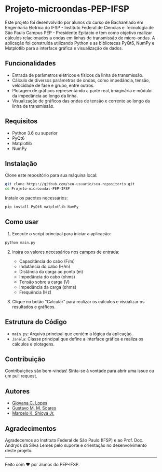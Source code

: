 # Projeto-microondas-PEP-IFSP

Este projeto foi desenvolvido por alunos do curso de Bacharelado em Engenharia Eletrica do IFSP - Instituto Federal de Ciencias e Tecnologia de São Paulo Campus PEP - Presidente Epitacio e tem como objetivo realizar cálculos relacionados a ondas em linhas de transmissão de micro-ondas. A aplicação foi construída utilizando Python e as bibliotecas PyQt6, NumPy e Matplotlib para a interface gráfica e visualização de dados.

## Funcionalidades

- Entrada de parâmetros elétricos e físicos da linha de transmissão.
- Cálculo de diversos parâmetros de ondas, como impedância, tensão, velocidade de fase e grupo, entre outros.
- Plotagem de gráficos representando a parte real, imaginária e módulo da impedância ao longo da linha.
- Visualização de gráficos das ondas de tensão e corrente ao longo da linha de transmissão.

## Requisitos

- Python 3.6 ou superior
- PyQt6
- Matplotlib
- NumPy

## Instalação

Clone este repositório para sua máquina local:

```bash
git clone https://github.com/seu-usuario/seu-repositorio.git
cd Projeto-microondas-PEP-IFSP
```

Instale os pacotes necessários:

```bash
pip install PyQt6 matplotlib NumPy
```

## Como usar

1. Execute o script principal para iniciar a aplicação:

```bash
python main.py
```

2. Insira os valores necessários nos campos de entrada:
    - Capacitância do cabo (F/m)
    - Indutância do cabo (H/m)
    - Distância da carga ao ponto (m)
    - Impedância do cabo (ohms)
    - Tensão sobre a carga (V)
    - Impedância da carga (ohms)
    - Frequência (Hz)

3. Clique no botão "Calcular" para realizar os cálculos e visualizar os resultados e gráficos.

## Estrutura do Código

- `main.py`: Arquivo principal que contém a lógica da aplicação.
- `Janela`: Classe principal que define a interface gráfica e realiza os cálculos e plotagens.

## Contribuição

Contribuições são bem-vindas! Sinta-se à vontade para abrir uma issue ou um pull request.

## Autores

- [Giovana C. Lopes](https://github.com/SraAmontillado)
- [Gustavo M. M. Soares](https://github.com/MoratoZ)
- [Marcelo K. Shioya Jr.](https://github.com/markazushi)

## Agradecimentos

Agradecemos ao Instituto Federal de São Paulo (IFSP) e ao Prof. Doc. Andryos da Silva Lemes pelo suporte e orientação no desenvolvimento deste projeto.

---

Feito com ❤️ por alunos do PEP-IFSP.
